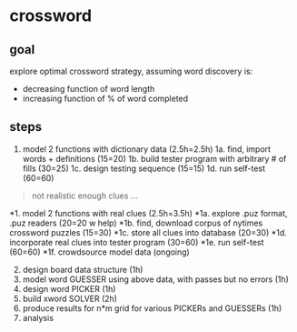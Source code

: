 crossword
=========

goal
-------
explore optimal crossword strategy, assuming word discovery is:
- decreasing function of word length 
- increasing function of % of word completed


steps
-------
1. model 2 functions with dictionary data (2.5h=2.5h)
1a. find, import words + definitions (15=20)
1b. build tester program with arbitrary # of fills (30=25)
1c. design testing sequence (15=15)
1d. run self-test (60=60)
> not realistic enough clues ...

*1. model 2 functions with real clues (2.5h=3.5h)
*1a. explore .puz format, .puz readers (20=20 w help)
*1b. find, download corpus of nytimes crossword puzzles (15=30)
*1c. store all clues into database (20=30)
*1d. incorporate real clues into tester program (30=60)
*1e. run self-test (60=60)
*1f. crowdsource model data (ongoing)

2. design board data structure (1h)
3. model word GUESSER using above data, with passes but no errors (1h)
4. design word PICKER (1h)
5. build xword SOLVER (2h)
6. produce results for n*m grid for various PICKERs and GUESSERs (1h)
7. analysis